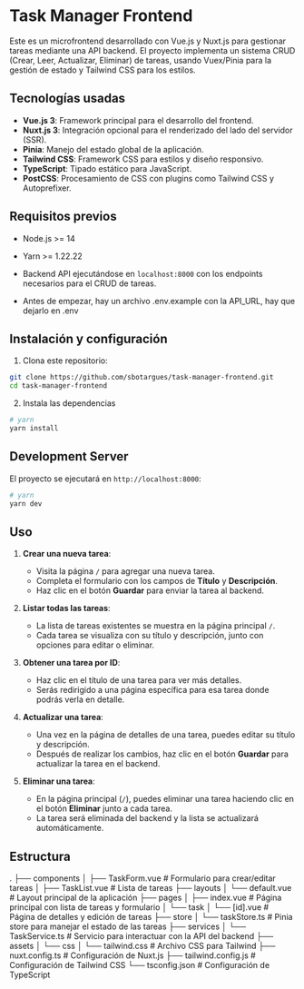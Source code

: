 # Task Manager Frontend

Este es un microfrontend desarrollado con Vue.js y Nuxt.js para gestionar tareas mediante una API backend. El proyecto implementa un sistema CRUD (Crear, Leer, Actualizar, Eliminar) de tareas, usando Vuex/Pinia para la gestión de estado y Tailwind CSS para los estilos.

## Tecnologías usadas

- **Vue.js 3**: Framework principal para el desarrollo del frontend.
- **Nuxt.js 3**: Integración opcional para el renderizado del lado del servidor (SSR).
- **Pinia**: Manejo del estado global de la aplicación.
- **Tailwind CSS**: Framework CSS para estilos y diseño responsivo.
- **TypeScript**: Tipado estático para JavaScript.
- **PostCSS**: Procesamiento de CSS con plugins como Tailwind CSS y Autoprefixer.

## Requisitos previos

- Node.js >= 14
- Yarn >= 1.22.22
- Backend API ejecutándose en `localhost:8000` con los endpoints necesarios para el CRUD de tareas.

- Antes de empezar, hay un archivo .env.example con la API_URL, hay que dejarlo en .env

## Instalación y configuración

1. Clona este repositorio:

```bash
git clone https://github.com/sbotargues/task-manager-frontend.git
cd task-manager-frontend
```

2. Instala las dependencias

```bash
# yarn
yarn install
```

## Development Server

El proyecto se ejecutará en `http://localhost:8000`:

```bash
# yarn
yarn dev
```

## Uso

1. **Crear una nueva tarea**:

   - Visita la página `/` para agregar una nueva tarea.
   - Completa el formulario con los campos de **Título** y **Descripción**.
   - Haz clic en el botón **Guardar** para enviar la tarea al backend.

2. **Listar todas las tareas**:

   - La lista de tareas existentes se muestra en la página principal `/`.
   - Cada tarea se visualiza con su título y descripción, junto con opciones para editar o eliminar.

3. **Obtener una tarea por ID**:

   - Haz clic en el título de una tarea para ver más detalles.
   - Serás redirigido a una página específica para esa tarea donde podrás verla en detalle.

4. **Actualizar una tarea**:

   - Una vez en la página de detalles de una tarea, puedes editar su título y descripción.
   - Después de realizar los cambios, haz clic en el botón **Guardar** para actualizar la tarea en el backend.

5. **Eliminar una tarea**:
   - En la página principal (`/`), puedes eliminar una tarea haciendo clic en el botón **Eliminar** junto a cada tarea.
   - La tarea será eliminada del backend y la lista se actualizará automáticamente.

## Estructura

.
├── components
│ ├── TaskForm.vue # Formulario para crear/editar tareas
│ ├── TaskList.vue # Lista de tareas
├── layouts
│ └── default.vue # Layout principal de la aplicación
├── pages
│ ├── index.vue # Página principal con lista de tareas y formulario
│ └── task
│ └── [id].vue # Página de detalles y edición de tareas
├── store
│ └── taskStore.ts # Pinia store para manejar el estado de las tareas
├── services
│ └── TaskService.ts # Servicio para interactuar con la API del backend
├── assets
│ └── css
│ └── tailwind.css # Archivo CSS para Tailwind
├── nuxt.config.ts # Configuración de Nuxt.js
├── tailwind.config.js # Configuración de Tailwind CSS
└── tsconfig.json # Configuración de TypeScript

